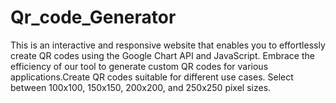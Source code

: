 # Qr_code_Generator
This is an interactive and responsive website that enables you to effortlessly create QR codes using the Google Chart API and JavaScript. Embrace the efficiency of our tool to generate custom QR codes for various applications.Create QR codes suitable for different use cases. Select between 100x100, 150x150, 200x200, and 250x250 pixel sizes.

